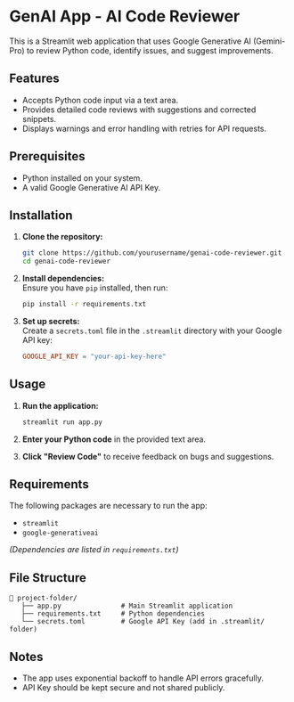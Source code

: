 # GenAI App - AI Code Reviewer

This is a Streamlit web application that uses Google Generative AI (Gemini-Pro) to review Python code, identify issues, and suggest improvements.

## Features
- Accepts Python code input via a text area.  
- Provides detailed code reviews with suggestions and corrected snippets.  
- Displays warnings and error handling with retries for API requests.  

## Prerequisites
- Python installed on your system.  
- A valid Google Generative AI API Key.  

## Installation

1. **Clone the repository:**  
   ```bash
   git clone https://github.com/yourusername/genai-code-reviewer.git
   cd genai-code-reviewer
   ```

2. **Install dependencies:**  
   Ensure you have `pip` installed, then run:  
   ```bash
   pip install -r requirements.txt
   ```

3. **Set up secrets:**  
   Create a `secrets.toml` file in the `.streamlit` directory with your Google API key:  
   ```toml
   GOOGLE_API_KEY = "your-api-key-here"
   ```

## Usage

1. **Run the application:**  
   ```bash
   streamlit run app.py
   ```

2. **Enter your Python code** in the provided text area.  
3. **Click "Review Code"** to receive feedback on bugs and suggestions.  

## Requirements

The following packages are necessary to run the app:  
- `streamlit`  
- `google-generativeai`  

*(Dependencies are listed in `requirements.txt`)*  

## File Structure
```
📂 project-folder/
   ├── app.py               # Main Streamlit application
   ├── requirements.txt     # Python dependencies
   └── secrets.toml         # Google API Key (add in .streamlit/ folder)
```

## Notes
- The app uses exponential backoff to handle API errors gracefully.  
- API Key should be kept secure and not shared publicly.  
